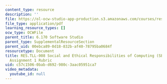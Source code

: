 ```yaml
---
content_type: resource
description: ''
file: https://ol-ocw-studio-app-production.s3.amazonaws.com/courses/res-tll-008-social-and-ethical-responsibilities-of-computing-serc-fall-2021/c57c15060babd692980c3aac05951ca7_MITRESTLL-008F21-6170hw1rubric.pdf
file_type: application/pdf
learning_resource_types: []
ocw_type: OCWFile
parent_title: 6.170 Software Studio
parent_type: SupplementalResourceSection
parent_uid: 00ebca89-0d18-832b-af40-78795ba0684f
resourcetype: Document
title: RES.TLL-008 Social and Ethical Responsibilities of Computing (SERC), 6.170
  Assignment 1 Rubric
uid: c57c1506-0bab-d692-980c-3aac05951ca7
video_metadata:
  youtube_id: null
---
```

